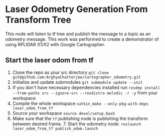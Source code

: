 # Laser Odometry Generation From Transform Tree

This node will listen to tf tree and publish the message to a topic as an odometry message. This work was performed to create a demonstrator of using RPLIDAR X1/X2 with Google Cartographer.

## Start the laser odom from tf 

1. Clone the repo as your src directory `git clone git@github.com:ArghyaChatterjee/cartographer_odometry.git`
2. Initialize and update submodules `git submodule update --init`
3. If you don't have necessary dependencies installed run `rosdep install --from-paths src --ignore-src --rosdistro melodic -r -y` from your workspace
4. Compile the whole workspace `catkin_make --only-pkg-with-deps laser_odom_from_tf`
5. Source your workspace `source devel/setup.bash`
6. Make sure that the `tf` publishing node is publishing the transform between desired frame. 7. Start the odometry node: `roslaunch laser_odom_from_tf publish_odom.launch`



